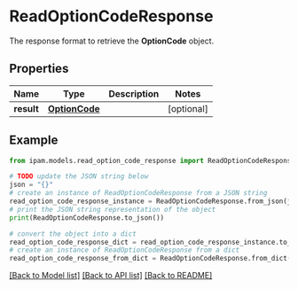 # ReadOptionCodeResponse

The response format to retrieve the __OptionCode__ object.

## Properties

Name | Type | Description | Notes
------------ | ------------- | ------------- | -------------
**result** | [**OptionCode**](OptionCode.md) |  | [optional] 

## Example

```python
from ipam.models.read_option_code_response import ReadOptionCodeResponse

# TODO update the JSON string below
json = "{}"
# create an instance of ReadOptionCodeResponse from a JSON string
read_option_code_response_instance = ReadOptionCodeResponse.from_json(json)
# print the JSON string representation of the object
print(ReadOptionCodeResponse.to_json())

# convert the object into a dict
read_option_code_response_dict = read_option_code_response_instance.to_dict()
# create an instance of ReadOptionCodeResponse from a dict
read_option_code_response_from_dict = ReadOptionCodeResponse.from_dict(read_option_code_response_dict)
```
[[Back to Model list]](../README.md#documentation-for-models) [[Back to API list]](../README.md#documentation-for-api-endpoints) [[Back to README]](../README.md)



